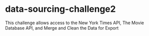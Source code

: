 # data-sourcing-challenge2
This challenge allows access to the New York Times API, The Movie Database API, and Merge and Clean the Data for Export

